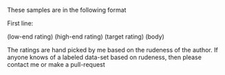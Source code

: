 These samples are in the following format

First line:

(low-end rating) (high-end rating) (target rating)
(body)

The ratings are hand picked by me based on the rudeness of the author.
If anyone knows of a labeled data-set based on rudeness, then please
contact me or make a pull-request
